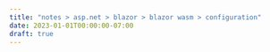 ```yaml
---
title: "notes > asp.net > blazor > blazor wasm > configuration"
date: 2023-01-01T00:00:00-07:00
draft: true
---
```

